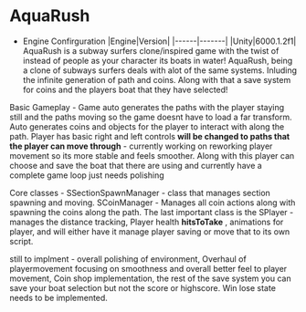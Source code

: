 # AquaRush

* Engine Confirguration
|Engine|Version|
|------|-------|
|Unity|6000.1.2f1|
AquaRush is a subway surfers clone/inspired game with the twist of instead of people as your character its boats in water! AquaRush, being a clone of subways surfers deals with alot of the same systems. Inluding the infinite generation of path and coins. Along with that a save system for coins and the players boat that they have selected! 

Basic Gameplay - Game auto generates the paths with the player staying still and the paths moving so the game doesnt have to load a far transform. Auto generates coins and objects for the player to interact with along the path. Player has basic right and left controls
**will be changed to paths that the player can move through** - currently working on reworking player movement so its more stable and feels smoother. Along with this player can choose and save the boat 
that there are using and currently have a complete game loop just needs polishing

Core classes - SSectionSpawnManager - class that manages section spawning and moving. SCoinManager - Manages all coin actions along with spawning the coins along the path. The last important class is the SPlayer - manages the distance tracking, Player health **hitsToTake**
, animations for player, and will either have it manage player saving or move that to its own script.

still to implment - overall polishing of environment, Overhaul of playermovement focusing on smoothness and overall better feel to player movement, Coin shop implementation, the rest of the save system you can save your boat selection but not the score or highscore. 
Win lose state needs to be implemented. 
